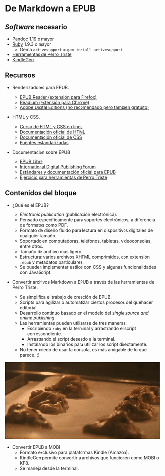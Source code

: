 # De Markdown a EPUB

## *Software* necesario

* [Pandoc](http://pandoc.org/) 1.19 o mayor
* [Ruby](https://www.ruby-lang.org/es/) 1.9.3 o mayor
	* Gema `activesupport` = `gem install activesupport`
* [Herramientas de Perro Triste](https://github.com/ColectivoPerroTriste/Herramientas)
* [KindleGen](https://www.amazon.com/gp/feature.html?ie=UTF8&docId=1000765211)

## Recursos

* Renderizadores para EPUB.
	* [EPUB Reader (extensión para Firefox)](https://addons.mozilla.org/es/firefox/addon/epubreader/)
	* [Readium (extensión para Chrome)](http://readium.org/)
	* [Adobe Digital Editions (no recomendado pero también gratuito)](http://www.adobe.com/mx/solutions/ebook/digital-editions.html)

* HTML y CSS.
	* [Curso de HTML y CSS en línea](https://www.codecademy.com/learn/learn-html-css)
	* [Documentación oficial de HTML](https://www.w3schools.com/TAgs/)
	* [Documentación oficial de CSS](https://www.w3schools.com/cssref/)
	* [Fuentes estandarizadas](https://www.w3schools.com/cssref/css_websafe_fonts.asp)

* Documentación sobre EPUB
	* [EPUB Libre](https://www.epublibre.org/)
	* [International Digital Publishing Forum](http://idpf.org/)
	* [Estándares y documentación oficial para EPUB](http://epubzone.org/)
	* [Ejercicio para herramientas de Perro Triste](https://github.com/ColectivoPerroTriste/Herramientas-Ejercicio)

## Contenidos del bloque

* ¿Qué es el EPUB?
	* *Electronic publication* (publicación electrónica).
	* Pensado específicamente para soportes electrónicos, a diferencia de formatos como PDF.
	* Formato de diseño fluido para lectura en dispositivos digitales de cualquier tamaño.
	* Soportado en computadoras, teléfonos, tabletas, videoconsolas, entre otros.
	* Tamaño de archivo más ligero.
	* Estructura: varios archivos XHTML comprimidos, con extensión `.epub` y metadatos particulares.
	* Se pueden implementar estilos con CSS y algunas funcionalidades con JavaScript.

* Convertir archivos Markdown a EPUB a través de las herramientas de Perro Triste.
	* Se simplifica el trabajo de creación de EPUB.
	* Scripts para agilizar o automatizar ciertos procesos del quehacer editorial.
	* Desarrollo continuo basado en el modelo del *single source and online publishing*.
	* Las herramientas pueden utilizarse de tres maneras:
		* Escribiendo `ruby` en la terminal y arrastrando el script correspondiente.
		* Arrastrando el script deseado a la terminal.
		* Instalando los binarios para utilizar los script directamente.
	* No tener miedo de usar la consola, es más amigable de lo que parece. ;)
		
![](recursos/gif06-01.gif)

* Convertir EPUB a MOBI
	* Formato exclusivo para plataformas Kindle (Amazon).
	* KindleGen permite convertir a archivos que funcionen como MOBI o KF8.
	* Se maneja desde la terminal.

